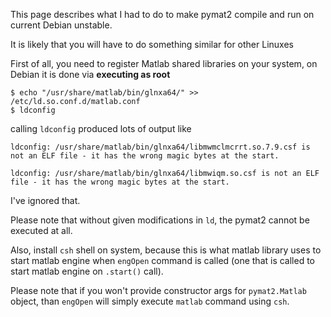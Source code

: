 This page describes what I had to do to make pymat2 compile and run on current
Debian unstable.

It is likely that you will have to do something similar for other Linuxes

First of all, you need to register Matlab shared libraries on your system,
on Debian it is done via **executing as root**
```
$ echo "/usr/share/matlab/bin/glnxa64/" >> /etc/ld.so.conf.d/matlab.conf
$ ldconfig
```

calling `ldconfig` produced lots of output like
```
ldconfig: /usr/share/matlab/bin/glnxa64/libmwmclmcrrt.so.7.9.csf is not an ELF file - it has the wrong magic bytes at the start.

ldconfig: /usr/share/matlab/bin/glnxa64/libmwiqm.so.csf is not an ELF file - it has the wrong magic bytes at the start.
```

I've ignored that.

Please note that without given modifications in `ld`, the pymat2 cannot be executed at all.

Also, install `csh` shell on system, because this is what matlab library uses to start matlab engine when `engOpen` command is called (one that is called to start matlab engine on `.start()` call).

Please note that if you won't provide constructor args for `pymat2.Matlab` object, than
`engOpen` will simply execute `matlab` command using `csh`.
